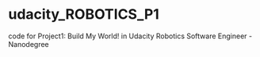 # udacity_ROBOTICS_P1
code for Project1: Build My World! in Udacity Robotics Software Engineer - Nanodegree 
